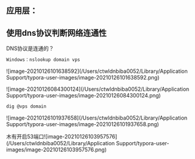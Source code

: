## 应用层：

## 使用dns协议判断网络连通性

DNS协议是连通的？

```bash
Windows：nslookup domain vps
```

![image-20210126101638592](/Users/ctwldnbiba0052/Library/Application Support/typora-user-images/image-20210126101638592.png)

![image-20210126084300124](/Users/ctwldnbiba0052/Library/Application Support/typora-user-images/image-20210126084300124.png)



```bash
dig @vps domain
```

![image-20210126101937658](/Users/ctwldnbiba0052/Library/Application Support/typora-user-images/image-20210126101937658.png)

木有开启53端口![image-20210126103957576](/Users/ctwldnbiba0052/Library/Application Support/typora-user-images/image-20210126103957576.png)



